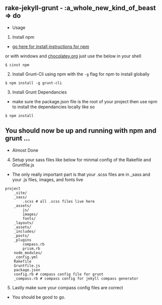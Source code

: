 ## rake-jekyll-grunt - :a_whole_new_kind_of_beast => do


- Usage

1. Install npm
- [go here for install instructions for npm](https://github.com/isaacs/npm)

or with windows and [chocolatey.org](http://chocolatey.org) just use the below in your shell

```
$ cinst npm
```

2. Install Grunt-Cli using npm with the `-g` flag for npm to install globally

```
$ npm install -g grunt-cli
```

3. Install Grunt Dependancies
- make sure the package.json file is the root of your project then use npm to install the dependancies locally like so

```
$ npm install
```

## You should now be up and running with npm and grunt ...

- Almost Done

4. Setup your sass files like below for minmal config of the Rakefile and Gruntfile.js
- The only really important part is that your .scss files are in _sass and your .js files, images, and fonts live

```
project
    _site/
    _sass/
        .scss # all .scss files live here
    _assets/
        js/
        images/
        fonts/
    _layouts/
    _assets/
    _includes/
    _posts/
    _plugins
        compass.rb
        prism.rb
    node_modules/
    _config.yml
    Rakefile
    Gruntfile.js
    package.json
    config.rb # compass config file for grunt
    _compass.rb # compass config for jekyll compass generator
```

5. Lastly make sure your compass config files are correct

- You should be good to go.

